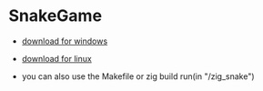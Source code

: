 # SnakeGame
- <a href="zig_snake/zig-out/bin/zig_snake.exe" download="zig_snake.exe">download for windows</a>
- <a href="zig_snake/zig-out/bin/zig_snake" download="zig_snake">download for linux</a>

- you can also use the Makefile or zig build run(in "/zig_snake")